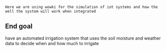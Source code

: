 ``Here we are using wowki for the simulation of iot systems and how the well the system will work when integrated ``
## End goal
have an automated irrigation system that uses the soil moisture and weather data to decide when and how much to irrigate
